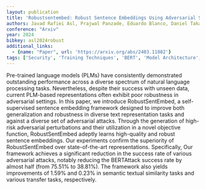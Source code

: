 ```yaml
---
layout: publication
title: 'Robustsentembed: Robust Sentence Embeddings Using Adversarial Self-supervised Contrastive Learning'
authors: Javad Rafiei Asl, Prajwal Panzade, Eduardo Blanco, Daniel Takabi, Zhipeng Cai
conference: "Arxiv"
year: 2024
bibkey: asl2024robust
additional_links:
  - {name: "Paper", url: 'https://arxiv.org/abs/2403.11082'}
tags: ['Security', 'Training Techniques', 'BERT', 'Model Architecture', 'Tools', 'Pretraining Methods']
---
```

Pre-trained language models (PLMs) have consistently demonstrated outstanding
performance across a diverse spectrum of natural language processing tasks.
Nevertheless, despite their success with unseen data, current PLM-based
representations often exhibit poor robustness in adversarial settings. In this
paper, we introduce RobustSentEmbed, a self-supervised sentence embedding
framework designed to improve both generalization and robustness in diverse
text representation tasks and against a diverse set of adversarial attacks.
Through the generation of high-risk adversarial perturbations and their
utilization in a novel objective function, RobustSentEmbed adeptly learns
high-quality and robust sentence embeddings. Our experiments confirm the
superiority of RobustSentEmbed over state-of-the-art representations.
Specifically, Our framework achieves a significant reduction in the success
rate of various adversarial attacks, notably reducing the BERTAttack success
rate by almost half (from 75.51% to 38.81%). The framework also yields
improvements of 1.59% and 0.23% in semantic textual similarity tasks and
various transfer tasks, respectively.
